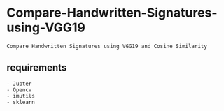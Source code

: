 # Compare-Handwritten-Signatures-using-VGG19
    Compare Handwritten Signatures using VGG19 and Cosine Similarity

## requirements

    - Jupter
    - Opencv
    - imutils
    - sklearn